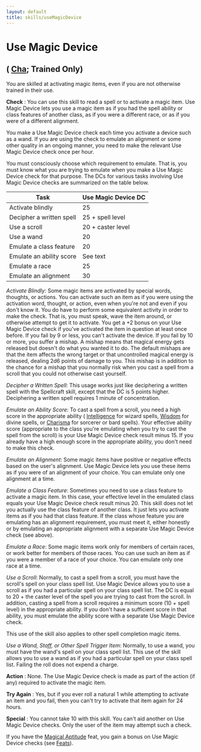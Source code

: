 ```yaml
---
layout: default
title: skills/useMagicDevice
---
```

# Use Magic Device

## ( [Cha](../gettingStarted#_charisma-new); Trained Only)

You are skilled at activating magic items, even if you are not otherwise trained in their use.

**Check** : You can use this skill to read a spell or to activate a magic item. Use Magic Device lets you use a magic item as if you had the spell ability or class features of another class, as if you were a different race, or as if you were of a different alignment.

You make a Use Magic Device check each time you activate a device such as a wand. If you are using the check to emulate an alignment or some other quality in an ongoing manner, you need to make the relevant Use Magic Device check once per hour.

You must consciously choose which requirement to emulate. That is, you must know what you are trying to emulate when you make a Use Magic Device check for that purpose. The DCs for various tasks involving Use Magic Device checks are summarized on the table below.

| Task | Use Magic Device DC |
| --- | --- |
| Activate blindly | 25 |
| Decipher a written spell | 25 + spell level |
| Use a scroll | 20 + caster level |
| Use a wand | 20 |
| Emulate a class feature | 20 |
| Emulate an ability score | See text |
| Emulate a race | 25 |
| Emulate an alignment | 30 |

_Activate Blindly_: Some magic items are activated by special words, thoughts, or actions. You can activate such an item as if you were using the activation word, thought, or action, even when you're not and even if you don't know it. You do have to perform some equivalent activity in order to make the check. That is, you must speak, wave the item around, or otherwise attempt to get it to activate. You get a +2 bonus on your Use Magic Device check if you've activated the item in question at least once before. If you fail by 9 or less, you can't activate the device. If you fail by 10 or more, you suffer a mishap. A mishap means that magical energy gets released but doesn't do what you wanted it to do. The default mishaps are that the item affects the wrong target or that uncontrolled magical energy is released, dealing 2d6 points of damage to you. This mishap is in addition to the chance for a mishap that you normally risk when you cast a spell from a scroll that you could not otherwise cast yourself.

_Decipher a Written Spell_: This usage works just like deciphering a written spell with the Spellcraft skill, except that the DC is 5 points higher. Deciphering a written spell requires 1 minute of concentration.

_Emulate an Ability Score_: To cast a spell from a scroll, you need a high score in the appropriate ability ( [Intelligence](../gettingStarted#_intelligence) for wizard spells, [Wisdom](../gettingStarted#_wisdom) for divine spells, or [Charisma](../gettingStarted#_charisma-new) for sorcerer or bard spells). Your effective ability score (appropriate to the class you're emulating when you try to cast the spell from the scroll) is your Use Magic Device check result minus 15. If you already have a high enough score in the appropriate ability, you don't need to make this check.

_Emulate an Alignment_: Some magic items have positive or negative effects based on the user's alignment. Use Magic Device lets you use these items as if you were of an alignment of your choice. You can emulate only one alignment at a time.

_Emulate a Class Feature_: Sometimes you need to use a class feature to activate a magic item. In this case, your effective level in the emulated class equals your Use Magic Device check result minus 20. This skill does not let you actually use the class feature of another class. It just lets you activate items as if you had that class feature. If the class whose feature you are emulating has an alignment requirement, you must meet it, either honestly or by emulating an appropriate alignment with a separate Use Magic Device check (see above).

_Emulate a Race_: Some magic items work only for members of certain races, or work better for members of those races. You can use such an item as if you were a member of a race of your choice. You can emulate only one race at a time.

_Use a Scroll_: Normally, to cast a spell from a scroll, you must have the scroll's spell on your class spell list. Use Magic Device allows you to use a scroll as if you had a particular spell on your class spell list. The DC is equal to 20 + the caster level of the spell you are trying to cast from the scroll. In addition, casting a spell from a scroll requires a minimum score (10 + spell level) in the appropriate ability. If you don't have a sufficient score in that ability, you must emulate the ability score with a separate Use Magic Device check.

This use of the skill also applies to other spell completion magic items.

_Use a Wand, Staff, or Other Spell Trigger Item_: Normally, to use a wand, you must have the wand's spell on your class spell list. This use of the skill allows you to use a wand as if you had a particular spell on your class spell list. Failing the roll does not expend a charge.

**Action** : None. The Use Magic Device check is made as part of the action (if any) required to activate the magic item.

**Try Again** : Yes, but if you ever roll a natural 1 while attempting to activate an item and you fail, then you can't try to activate that item again for 24 hours.

**Special** : You cannot take 10 with this skill. You can't aid another on Use Magic Device checks. Only the user of the item may attempt such a check.

If you have the [Magical Aptitude](../feats#_magical-aptitude) feat, you gain a bonus on Use Magic Device checks (see [Feats](../feats)).

